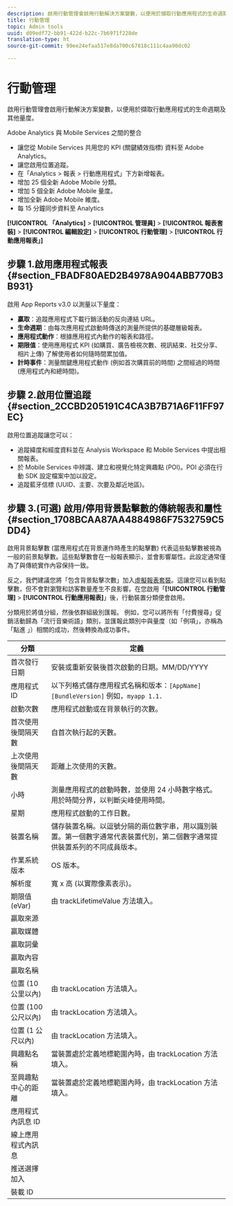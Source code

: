 ```yaml
---
description: 啟用行動管理會啟用行動解決方案變數，以便用於擷取行動應用程式的生命週期及其他量度。
title: 行動管理
topic: Admin tools
uuid: d09edf72-bb91-422d-b22c-7b6971f228de
translation-type: ht
source-git-commit: 99ee24efaa517e8da700c67818c111c4aa90dc02

---
```



# 行動管理

啟用行動管理會啟用行動解決方案變數，以便用於擷取行動應用程式的生命週期及其他量度。

Adobe Analytics 與 Mobile Services 之間的整合

* 讓您從 Mobile Services 共用您的 KPI (關鍵績效指標) 資料至 Adobe Analytics。
* 讓您啟用位置追蹤。
* 在「Analytics > 報表 > 行動應用程式」下方新增報表。
* 增加 25 個全新 Adobe Mobile 分類。
* 增加 5 個全新 Adobe Mobile 量度。
* 增加全新 Adobe Mobile 維度。
* 每 15 分鐘同步資料至 Analytics

**[!UICONTROL 「Analytics]** > **[!UICONTROL 管理員]** > **[!UICONTROL 報表套裝]** > **[!UICONTROL 編輯設定]** > **[!UICONTROL 行動管理]** > **[!UICONTROL 行動應用報表」]**

## 步驟 1.啟用應用程式報表 {#section_FBADF80AED2B4978A904ABB770B3B931}

啟用 App Reports v3.0 以測量以下量度：

* **贏取**：追蹤應用程式下載行銷活動的反向連結 URL。
* **生命週期**：由每次應用程式啟動時傳送的測量所提供的基礎層級報表。
* **應用程式動作**：根據應用程式內動作的報表和路徑。
* **期限值**：使用應用程式 KPI (如購買、廣告檢視次數、視訊結束、社交分享、相片上傳) 了解使用者如何隨時間累加值。
* **計時事件**：測量關鍵應用程式動作 (例如首次購買前的時間) 之間經過的時間 (應用程式內和總時間)。

## 步驟 2.啟用位置追蹤 {#section_2CCBD205191C4CA3B7B71A6F11FF97EC}

啟用位置追蹤讓您可以：

* 追蹤緯度和經度資料並在 Analysis Workspace 和 Mobile Services 中提出相關報表。
* 於 Mobile Services 中辨識、建立和視覺化特定興趣點 (POI)。POI 必須在行動 SDK 設定檔案中加以設定。
* 追蹤藍牙信標 (UUID、主要、次要及鄰近地區)。

## 步驟 3.(可選) 啟用/停用背景點擊數的傳統報表和屬性 {#section_1708BCAA87AA4884986F7532759C5DD4}

啟用背景點擊數 (當應用程式在背景運作時產生的點擊數) 代表這些點擊數被視為一般的前景點擊數。這些點擊數會在一般報表顯示，並會影響屬性。此設定通常僅為了與傳統實作內容保持一致。

反之，我們建議您將「包含背景點擊次數」加入[虛擬報表套裝](/help/components/vrs/vrs-about.md)。這讓您可以看到點擊數，但不會對瀏覽和訪客數量產生不良影響。在您啟用「**[!UICONTROL 行動管理]** > **[!UICONTROL 行動應用報表]**」後，行動裝置分類便會啟用。

分類用於將值分組，然後依群組級別匯報。 例如，您可以將所有「付費搜尋」促銷活動歸為「流行音樂術語」類別，並匯報此類別中與量度（如「例項」，亦稱為「點進
」）相關的成功，然後轉換為成功事件。

| 分類 | 定義 |
|--- |--- |
| 首次發行日期 | 安裝或重新安裝後首次啟動的日期。MM/DD/YYYY |
| 應用程式 ID | 以下列格式儲存應用程式名稱和版本：`[AppName] [BundleVersion]`  例如，`myapp 1.1.` |
| 啟動次數 | 應用程式啟動或在背景執行的次數。 |
| 首次使用後間隔天數 | 自首次執行起的天數。 |
| 上次使用後間隔天數 | 距離上次使用的天數。 |
| 小時 | 測量應用程式的啟動時數，並使用 24 小時數字格式。用於時間分界，以判斷尖峰使用時間。 |
| 星期 | 應用程式啟動的工作日數。 |
| 裝置名稱 | 儲存裝置名稱。以逗號分隔的兩位數字串，用以識別裝置。第一個數字通常代表裝置代別，第二個數字通常提供裝置系列的不同成員版本。 |
| 作業系統版本 | OS 版本。 |
| 解析度 | 寬 x 高 (以實際像素表示)。 |
| 期限值 (eVar) | 由 trackLifetimeValue 方法填入。 |
| 贏取來源 |  |
| 贏取媒體 |  |
| 贏取詞彙 |  |
| 贏取內容 |  |
| 贏取名稱 |  |
| 位置 (10 公里以內) | 由 trackLocation 方法填入。 |
| 位置 (100 公尺以內) | 由 trackLocation 方法填入。 |
| 位置 (1 公尺以內) | 由 trackLocation 方法填入。 |
| 興趣點名稱 | 當裝置處於定義地標範圍內時，由 trackLocation 方法填入。 |
| 至興趣點中心的距離 | 當裝置處於定義地標範圍內時，由 trackLocation 方法填入。 |
| 應用程式內訊息 ID |  |
| 線上應用程式內訊息 |  |
| 推送選擇加入 |  |
| 裝載 ID |  |

